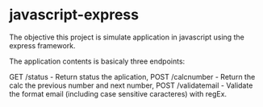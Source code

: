 # javascript-express

The objective this project is simulate application in javascript using the express framework.

The application contents is basicaly three endpoints:

GET /status - Return status the aplication,
POST /calcnumber - Return the calc the previous number and next number,
POST /validatemail - Validate the format email (including case sensitive caracteres) with regEx.

